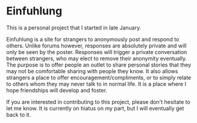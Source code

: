 # Einfuhlung
This is a personal project that I started in late January.

Einfuhlung is a site for strangers to anonymously post and respond to others. Unlike forums however, responses are absolutely private and will only  be seen by the poster. Responses will trigger a private conversation between strangers, who may elect to remove their anonymity eventually. The purpose is to offer people an outlet to share personal stories that they may not be comfortable sharing with people they know. It also allows strangers a place to offer encouragement/compliments, or to simply relate to others whom they may never talk to in normal life. It is a place where I hope friendships will develop and foster.

If you are interested in contributing to this project, please don't hesitate to let me know. It is currently on hiatus on my part, but I will eventually get back to it.
